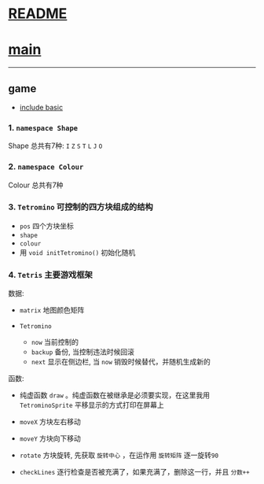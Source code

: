 # [README](../README.md)
# [main](./main.md)

---

## game
- [include basic](./basic.md)

### 1. `namespace Shape`

Shape 总共有7种: `I` `Z` `S` `T` `L` `J` `O`

### 2. `namespace Colour`

Colour 总共有7种

### 3. `Tetromino` 可控制的四方块组成的结构

- `pos` 四个方块坐标
- `shape`
- `colour`
- 用 `void initTetromino()` 初始化随机

### 4. `Tetris` 主要游戏框架

数据:

- `matrix` 地图颜色矩阵

- `Tetromino`
    - `now` 当前控制的
    - `backup` 备份, 当控制违法时候回滚
    - `next` 显示在侧边栏, 当 `now` 销毁时候替代，并随机生成新的

函数:

- 纯虚函数 `draw` 。纯虚函数在被继承是必须要实现，在这里我用 `TetrominoSprite` 平移显示的方式打印在屏幕上

- `moveX` 方块左右移动
- `moveY` 方块向下移动
- `rotate` 方块旋转, 先获取 `旋转中心` ，在运作用 `旋转矩阵` 逐一旋转`90`
- `checkLines` 逐行检查是否被充满了，如果充满了，删除这一行，并且 `分数++`